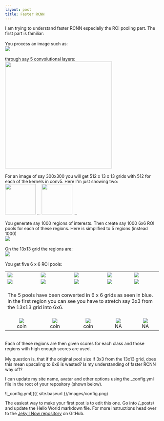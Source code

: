 ```yaml
---
layout: post
title: Faster RCNN
---
```


I am trying to understand faster RCNN especially the ROI pooling part. The first part is familiar:<br><br>
You process an image such as:<br>
<img src="http://forthtemple.com/fasterrcnn/IMG_0744iii.jpg" />
<br>
<br>
through say 5 convolutional layers:<br>
<img src="http://forthtemple.com/fasterrcnn/try.jpg" height="350"/>
<br>
<br>
For an image of say 300x300 you will get 512 x 13 x 13 grids with 512 for each of the kernels in conv5. Here I'm just showing two:<br>
<img src="http://forthtemple.com/fasterrcnn/try2.jpg" width="100"/>
...
<img src="http://forthtemple.com/fasterrcnn//try2.jpg" width="100"/>
...
<br>
<br>
You generate say 1000 regions of interests. Then create say 1000 6x6 ROI pools for each of these regions. Here is simplified to 5 regions (instead 1000)<br>
<img src="http://forthtemple.com/fasterrcnn/IMG_0744reg.jpg"/><br>
<br>
On the 13x13 grid the regions are:<br>
<img src="http://forthtemple.com/fasterrcnn/try3.jpg"/><br>
<br>
You get five 6 x 6 ROI pools:<br>
<table>
<tr>
<td>
<img src="http://forthtemple.com/fasterrcnn/pool3.jpg"/></td><td><img src="http://forthtemple.com/fasterrcnn/pool4.jpg"/></td><td><img src="http://forthtemple.com/fasterrcnn/pool5.jpg"/></td><td><img src="http://forthtemple.com/fasterrcnn/pool1.jpg"/></td><td><img src="http://forthtemple.com/fasterrcnn/pool2.jpg"/></td>
</tr>
<tr>
<td>
<img src="pool3_6x6.jpg"/></td><td><img src="pool4_6x6.jpg"/></td><td><img src="pool5_6x6.jpg"/></td><td><img src="pool1_6x6.jpg"/> </td><td><img src="pool2_6x6.jpg"/></td> </tr>
<tr>
<td colspan="5">
<br>
The 5 pools have been converted in 6 x 6 grids as seen in blue. In the first region you can see you have to stretch say 3x3 from the 13x13 grid into 6x6.
<br>
<br>
</td></tr>
<tr><td align="center"><img src="arrow.jpg"/><br>coin</td><td  align="center"><img src="arrow.jpg"/><br>coin</td><td  align="center"><img src="arrow.jpg"/><br>coin</td><td  align="center"><img src="arrow.jpg"/><br>NA</td><td  align="center"><img src="arrow.jpg"/><br>NA</td></tr>
</table>
<br>
Each of these regions are then given scores for each class and those regions with high enough scores are used.<br>
<br>
My question is, that if the original pool size if 3x3 from the 13x13 grid, does this mean upscaling to 6x6 is wasted? Is my understanding of faster RCNN way off?


I can update my site name, avatar and other options using the _config.yml file in the root of your repository (shown below).

![_config.yml]({{ site.baseurl }}/images/config.png)

The easiest way to make your first post is to edit this one. Go into /_posts/ and update the Hello World markdown file. For more instructions head over to the [Jekyll Now repository](https://github.com/barryclark/jekyll-now) on GitHub.


